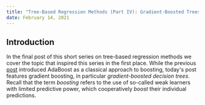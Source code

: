 ```yaml
---
title: "Tree-Based Regression Methods (Part IV): Gradient-Boosted Trees"
date: February 14, 2021
---
```


## Introduction

In the final post of this short series on tree-based regression methods we
cover the topic that inspired this series in the first place.
While the previous [post](/p/adaboost-regressor) introduced AdaBoost as a
classical approach to boosting, today's post features gradient boosting, in
particular *gradient-boosted decision trees*.
Recall that the term *boosting* refers to the use of so-called weak learners
with limited predictive power, which cooperatively *boost* their individual
predictions.
